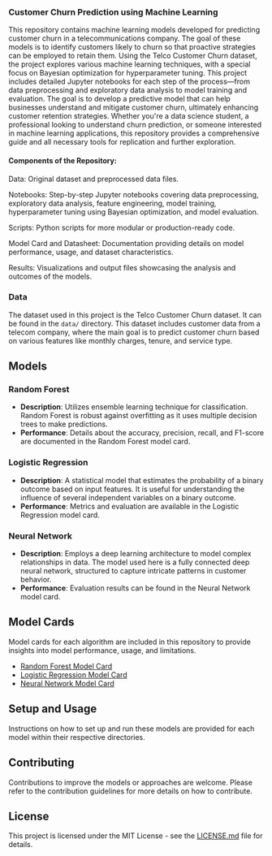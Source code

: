 ### Customer Churn Prediction using Machine Learning

This repository contains machine learning models developed for predicting customer churn in a telecommunications company. The goal of these models is to identify customers likely to churn so that proactive strategies can be employed to retain them. Using the Telco Customer Churn dataset, the project explores various machine learning techniques, with a special focus on Bayesian optimization for hyperparameter tuning. This project includes detailed Jupyter notebooks for each step of the process—from data preprocessing and exploratory data analysis to model training and evaluation. The goal is to develop a predictive model that can help businesses understand and mitigate customer churn, ultimately enhancing customer retention strategies. Whether you're a data science student, a professional looking to understand churn prediction, or someone interested in machine learning applications, this repository provides a comprehensive guide and all necessary tools for replication and further exploration.

#### Components of the Repository:

Data: Original dataset and preprocessed data files.

Notebooks: Step-by-step Jupyter notebooks covering data preprocessing, exploratory data analysis, feature engineering, model training, hyperparameter tuning using Bayesian optimization, and model evaluation.

Scripts: Python scripts for more modular or production-ready code.

Model Card and Datasheet: Documentation providing details on model performance, usage, and dataset characteristics.

Results: Visualizations and output files showcasing the analysis and outcomes of the models.

### Data
The dataset used in this project is the Telco Customer Churn dataset. It can be found in the `data/` directory. This dataset includes customer data from a telecom company, where the main goal is to predict customer churn based on various features like monthly charges, tenure, and service type.

## Models

### Random Forest
- **Description**: Utilizes ensemble learning technique for classification. Random Forest is robust against overfitting as it uses multiple decision trees to make predictions.
- **Performance**: Details about the accuracy, precision, recall, and F1-score are documented in the Random Forest model card.

### Logistic Regression
- **Description**: A statistical model that estimates the probability of a binary outcome based on input features. It is useful for understanding the influence of several independent variables on a binary outcome.
- **Performance**: Metrics and evaluation are available in the Logistic Regression model card.

### Neural Network
- **Description**: Employs a deep learning architecture to model complex relationships in data. The model used here is a fully connected deep neural network, structured to capture intricate patterns in customer behavior.
- **Performance**: Evaluation results can be found in the Neural Network model card.

## Model Cards

Model cards for each algorithm are included in this repository to provide insights into model performance, usage, and limitations.

- [Random Forest Model Card](Random_Forest_Model_Card.md)
- [Logistic Regression Model Card](Logistic_Regression_Model_Card.md)
- [Neural Network Model Card](Neural_Network_Model_Card.md)

## Setup and Usage
Instructions on how to set up and run these models are provided for each model within their respective directories.

## Contributing
Contributions to improve the models or approaches are welcome. Please refer to the contribution guidelines for more details on how to contribute.

## License
This project is licensed under the MIT License - see the [LICENSE.md](LICENSE.md) file for details.

